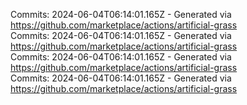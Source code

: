 Commits: 2024-06-04T06:14:01.165Z - Generated via https://github.com/marketplace/actions/artificial-grass
<br>
Commits: 2024-06-04T06:14:01.165Z - Generated via https://github.com/marketplace/actions/artificial-grass
<br>
Commits: 2024-06-04T06:14:01.165Z - Generated via https://github.com/marketplace/actions/artificial-grass
<br>
Commits: 2024-06-04T06:14:01.165Z - Generated via https://github.com/marketplace/actions/artificial-grass
<br>
